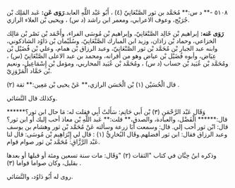 ٥١٠٨ -** د س:** مُحَمَّد بن ثور الصَّنْعَانِيّ (٤) ، أَبُو عَبْد اللَّهِ العابد.**رَوَى عَن:** عَبد المَلِك بْن جُرَيْج، وعوف الاعرابي، ومعمر ابن راشد (د س) ، ويحيى بْن العلاء الرازي.

**رَوَى عَنه:** إبراهيم بْن خَالِد الصَّنْعَانِيّ، وإبراهيم بْن مُوسَى الفراء، وأَحْمَد بْن نَصْر بْن مَالِك الخزاعي، وحماد بْن زاذان، وزيد ابن المبارك الصَّنْعَانِيّ، وسُلَيْمان بْن دَاوُد الشاذكوني، وابنه عبد الجبار بْن مُحَمَّد بْن ثور الصَّنْعَانِيّ، وعبد الرزاق بْن همام، وعلي بْن فُضَيْل بْن عِيَاض، وأبوه فُضَيْل بْن عياض وهو من أقرانه، ومحمد بن عبد الاعلى الصَّنْعَانِيّ (س) ، ومُحَمَّد بْن عُبَيد بْن حساب (د س) ، ومُحَمَّد بْن عُبَيد المحاربي، ومؤمل بْن إِسْمَاعِيل، ونعيم بْن حَمَّاد الْمَرْوَزِيّ.

قال الْحُسَيْن (١) بْن الْحَسَن الرازي،** عَنْ يحيى بْن مَعِين:** ثقة (٢) .

وكذلك قال النَّسَائي.

وَقَال عَبْد الرَّحْمَنِ (٣) بْن أَبي حَاتِم: سَأَلتُ أَبِي فقلت له: مَا حال ابن ثور؟****** قال:****** الْفَضْل، والعبادة، والصدق،** قلت:** عَبد اللَّهِ بْن معاذ أحب إليك أو ابن ثور؟ قال: ابْن ثور أحب إلي. قال: وسمعت أَبَا زرعة وسألته عَنْ مُحَمَّد بْن ثور وهشام بن يوسف وعبد الرزاق فقال: ابن ثور أفضلهم.وقَال البُخارِيُّ (١) : قال لي إِبْرَاهِيم بْن مُوسَى: قال لنا عَبْد الرَّزَّاقِ: مُحَمَّد بْن ثور صوام قوام.

وذكره ابنُ حِبَّان في كتاب "الثقات (٢) "وَقَال: مات سنة تسعين ومئة أو قبلها أو بعدها بقليل، وكان صواما قواما (٣) .

روى له أَبُو دَاوُد، والنَّسَائي.